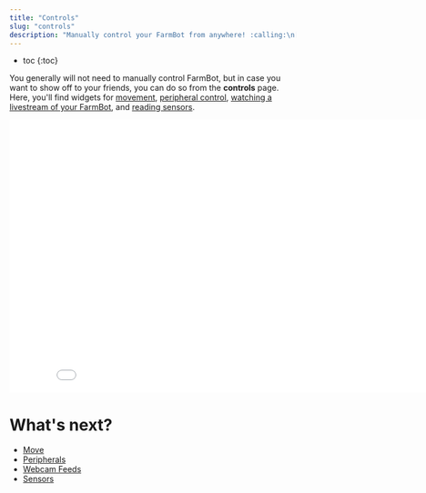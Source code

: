 ```yaml
---
title: "Controls"
slug: "controls"
description: "Manually control your FarmBot from anywhere! :calling:\n[Open this page in the app](https://my.farm.bot/app/controls)"
---
```


* toc
{:toc}

You generally will not need to manually control FarmBot, but in case you want to show off to your friends, you can do so from the **controls** page. Here, you'll find widgets for [movement](../The-FarmBot-Web-App/controls/move.md), [peripheral control](../The-FarmBot-Web-App/controls/peripherals.md), [watching a livestream of your FarmBot](../The-FarmBot-Web-App/controls/webcam-feeds.md), and [reading sensors](../The-FarmBot-Web-App/controls/sensors.md).

<iframe class="embedly-embed" src="//cdn.embedly.com/widgets/media.html?url=http%3A%2F%2Fwww.youtube.com%2Fwatch%3Fv%3DQb_acc0wdJU&src=http%3A%2F%2Fwww.youtube.com%2Fembed%2FQb_acc0wdJU&type=text%2Fhtml&key=f2aa6fc3595946d0afc3d76cbbd25dc3&schema=youtube" width="854" height="480" scrolling="no" frameborder="0" allow="autoplay; fullscreen" allowfullscreen="true"></iframe>


# What's next?

 * [Move](../The-FarmBot-Web-App/controls/move.md)
 * [Peripherals](../The-FarmBot-Web-App/controls/peripherals.md)
 * [Webcam Feeds](../The-FarmBot-Web-App/controls/webcam-feeds.md)
 * [Sensors](../The-FarmBot-Web-App/controls/sensors.md)
